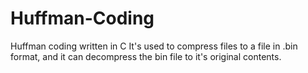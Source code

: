 # Huffman-Coding
Huffman coding written in C
It's used to compress files to a file in .bin format, and
it can decompress the bin file to it's original contents.

